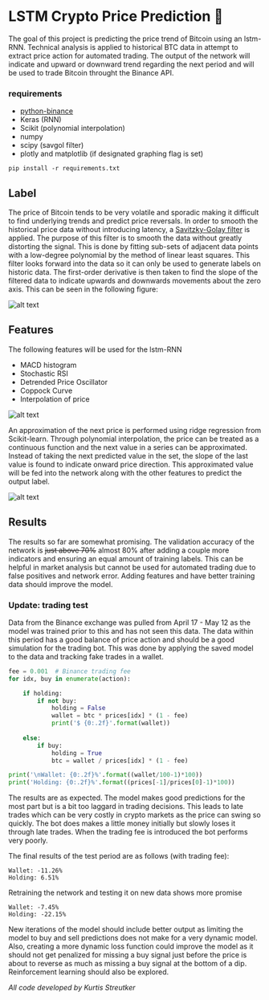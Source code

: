 # LSTM Crypto Price Prediction 🎯
The goal of this project is predicting the price trend of Bitcoin using an lstm-RNN. Technical analysis is applied to historical BTC data in attempt to extract price action for automated trading. The output of the network will indicate and upward or downward trend regarding the next period and will be used to trade Bitcoin throught the Binance API.

### requirements
* [python-binance](https://github.com/sammchardy/python-binance)
* Keras (RNN)
* Scikit (polynomial interpolation)
* numpy
* scipy (savgol filter)
* plotly and matplotlib (if designated graphing flag is set)

```shell
pip install -r requirements.txt
```


## Label
The price of Bitcoin tends to be very volatile and sporadic making it difficult to find underlying trends and predict price reversals. In order to smooth the historical price data without introducing latency, a [Savitzky-Golay filter](https://docs.scipy.org/doc/scipy-0.16.1/reference/generated/scipy.signal.savgol_filter.html) is applied. The purpose of this filter is to smooth the data without greatly distorting the signal. This is done by fitting sub-sets of adjacent data points with a low-degree polynomial by the method of linear least squares. This filter looks forward into the data so it can only be used to generate labels on historic data. The first-order derivative is then taken to find the slope of the filtered data to indicate upwards and downwards movements about the zero axis. This can be seen in the following figure:    
     
![alt text](docs/label_snip.PNG)
    
## Features
The following features will be used for the lstm-RNN

* MACD histogram
* Stochastic RSI
* Detrended Price Oscillator
* Coppock Curve
* Interpolation of price
    
![alt text](docs/ta_analysis.PNG)   

An approximation of the next price is performed using ridge regression from Scikit-learn. Through polynomial interpolation, the price can be treated as a continuous function and the next value in a series can be approximated. Instead of taking the next predicted value in the set, the slope of the last value is found to indicate onward price direction. This approximated value will be fed into the network along with the other features to predict the output label.

![alt text](docs/poly_interpolation.png)


## Results
The results so far are somewhat promising. The validation accuracy of the network is ~~just above 70%~~ almost 80% after adding a couple more indicators and ensuring an equal amount of training labels. This can be helpful in market analysis but cannot be used for automated trading due to false positives and network error. Adding features and have better training data should improve the model.

### Update: trading test
Data from the Binance exchange was pulled from April 17 - May 12 as the model was trained prior to this and has not seen this data. The data within this period has a good balance of price action and should be a good simulation for the trading bot. This was done by applying the saved model to the data and tracking fake trades in a wallet. 

```python
fee = 0.001  # Binance trading fee
for idx, buy in enumerate(action):

    if holding:
        if not buy:
            holding = False
            wallet = btc * prices[idx] * (1 - fee)
            print('$ {0:.2f}'.format(wallet))
    
    else:
        if buy:
            holding = True
            btc = wallet / prices[idx] * (1 - fee)

print('\nWallet: {0:.2f}%'.format((wallet/100-1)*100))
print('Holding: {0:.2f}%'.format((prices[-1]/prices[0]-1)*100))
```
The results are as expected. The model makes good predictions for the most part but is a bit too laggard in trading decisions. This leads to late trades which can be very costly in crypto markets as the price can swing so quickly. The bot does makes a little money initially but slowly loses it through late trades. When the trading fee is introduced the bot performs very poorly.

The final results of the test period are as follows (with trading fee):
```
Wallet: -11.26%
Holding: 6.51%
```

Retraining the network and testing it on new data shows more promise
```
Wallet: -7.45%
Holding: -22.15%
```

New iterations of the model should include better output as limiting the model to buy and sell predictions does not make for a very dynamic model. Also, creating a more dynamic loss function could improve the model as it should not get penalized for missing a buy signal just before the price is about to reverse as much as missing a buy signal at the bottom of a dip. Reinforcement learning should also be explored.

*All code developed by Kurtis Streutker*
   

